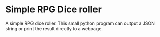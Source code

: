 # Simple RPG Dice roller
A simple RPG dice roller.
This small python program can output a JSON string or print the result directly to a webpage.
